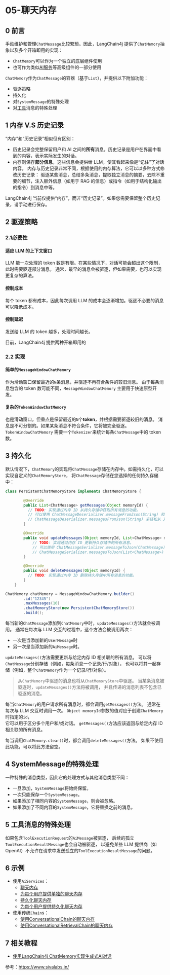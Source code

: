 # 05-聊天内存

## 0  前言

手动维护和管理`ChatMessage`比较繁琐。因此，LangChain4j 提供了`ChatMemory`抽象以及多个开箱即用的实现：

- `ChatMemory`可以作为一个独立的底层组件使用
- 也可作为类似[AI服务](/tutorials/ai-services)等高级组件的一部分使用

`ChatMemory`作为`ChatMessage`的容器（基于`List`），并提供以下附加功能：

- 驱逐策略
- 持久化
- 对`SystemMessage`的特殊处理
- 对[工具](/tutorials/tools)消息的特殊处理

## 1 内存 V.S 历史记录

“内存”和“历史记录”相似但有区别：

- 历史记录会完整保留用户和 AI 之间的**所有**消息。历史记录是用户在界面中看到的内容，表示实际发生的对话。
- 内存则保存**部分信息**，这些信息会提供给 LLM，使其看起来像是“记住”了对话内容。  内存与历史记录非常不同，根据使用的内存算法，它可以以多种方式修改历史记录：  驱逐某些消息，总结多条消息，提取独立消息的摘要，去除不重要的细节，注入额外信息（如用于 RAG 的信息）或指令（如用于结构化输出的指令）到消息中等。

LangChain4j 当前仅提供“内存”，而非“历史记录”。如果您需要保留整个历史记录，请手动进行保存。

## 2 驱逐策略

### 2.1必要性

#### 适应 LLM 的上下文窗口

LLM 能一次处理的 token 数是有限。在某些情况下，对话可能会超出这个限制，此时需要驱逐部分消息。  通常，最早的消息会被驱逐，但如果需要，也可以实现更复杂的算法。

#### 控制成本

每个 token 都有成本，因此每次调用 LLM 的成本会逐渐增加。驱逐不必要的消息可以降低成本。

#### 控制延迟

发送给 LLM 的 token 越多，处理时间越长。



目前，LangChain4j 提供两种开箱即用的

### 2.2 实现

#### 简单的`MessageWindowChatMemory`

作为滑动窗口保留最近的`N`条消息，并驱逐不再符合条件的较旧消息。  由于每条消息包含的 token 数可能不同，`MessageWindowChatMemory` 主要用于快速原型开发。

#### 复杂的`TokenWindowChatMemory`

也是滑动窗口，但重点是保留最近的`N`个**token**，并根据需要驱逐较旧的消息。  消息是不可分割的。如果某条消息不符合条件，它将被完全驱逐。  `TokenWindowChatMemory` 需要一个`Tokenizer`来统计每条`ChatMessage`中的 token 数。

## 3 持久化

默认情况下，`ChatMemory`的实现将`ChatMessage`存储在内存中。如需持久化，可以实现自定义的`ChatMemoryStore`，  将`ChatMessage`存储在您选择的任何持久存储中：

```java
class PersistentChatMemoryStore implements ChatMemoryStore {

        @Override
        public List<ChatMessage> getMessages(Object memoryId) {
          // TODO: 实现通过内存 ID 从持久存储中获取所有消息的功能。
          // 可以使用 ChatMessageDeserializer.messageFromJson(String) 和 
          // ChatMessageDeserializer.messagesFromJson(String) 来轻松从 JSON 反序列化聊天消息。
        }

        @Override
        public void updateMessages(Object memoryId, List<ChatMessage> messages) {
            // TODO: 实现通过内存 ID 更新持久存储中的所有消息。
            // 可以使用 ChatMessageSerializer.messageToJson(ChatMessage) 和 
            // ChatMessageSerializer.messagesToJson(List<ChatMessage>) 来轻松将聊天消息序列化为 JSON。
        }

        @Override
        public void deleteMessages(Object memoryId) {
          // TODO: 实现通过内存 ID 删除持久存储中所有消息的功能。
        }
    }

ChatMemory chatMemory = MessageWindowChatMemory.builder()
        .id("12345")
        .maxMessages(10)
        .chatMemoryStore(new PersistentChatMemoryStore())
        .build();
```

每当新的`ChatMessage`添加到`ChatMemory`中时，`updateMessages()`方法就会被调用。  通常在每次与 LLM 交互的过程中，这个方法会被调用两次：  

- 一次是当添加新的`UserMessage`时
- 另一次是当添加新的`AiMessage`时。 

`updateMessages()`方法需要更新与给定内存 ID 相关联的所有消息。   可以将`ChatMessage`分别存储（例如，每条消息一个记录/行/对象），   也可以将其一起存储（例如，整个`ChatMemory`作为一个记录/行/对象）。

> 从`ChatMemory`中驱逐的消息也将从`ChatMemoryStore`中驱逐。  当某条消息被驱逐时，`updateMessages()`方法将被调用，  并且传递的消息列表不包含已驱逐的消息。

每当`ChatMemory`的用户请求所有消息时，都会调用`getMessages()`方法。  通常在每次与 LLM 交互时调用一次。  `Object memoryId`参数的值对应于创建`ChatMemory`时指定的`id`，  
它可以用于区分多个用户和/或对话。  `getMessages()`方法应该返回与给定内存 ID 相关联的所有消息。

每当调用`ChatMemory.clear()`时，都会调用`deleteMessages()`方法。  如果不使用此功能，可以将此方法留空。

## 4 SystemMessage的特殊处理

一种特殊的消息类型，因此它的处理方式与其他消息类型不同：

- 一旦添加，`SystemMessage`将始终保留。
- 一次只能保存一个`SystemMessage`。
- 如果添加了相同内容的`SystemMessage`，则会被忽略。
- 如果添加了不同内容的`SystemMessage`，它将替换之前的消息。

## 5 工具消息的特殊处理

如果包含`ToolExecutionRequest`的`AiMessage`被驱逐，  后续的孤立`ToolExecutionResultMessage`也会自动被驱逐，  以避免某些 LLM 提供商（如 OpenAI）不允许在请求中发送孤立的`ToolExecutionResultMessage`的问题。

## 6 示例

- 使用`AiServices`：
  - [聊天内存](https://github.com/langchain4j/langchain4j-examples/blob/main/other-examples/src/main/java/ServiceWithMemoryExample.java)
  - [为每个用户提供单独的聊天内存](https://github.com/langchain4j/langchain4j-examples/blob/main/other-examples/src/main/java/ServiceWithMemoryForEachUserExample.java)
  - [持久化聊天内存](https://github.com/langchain4j/langchain4j-examples/blob/main/other-examples/src/main/java/ServiceWithPersistentMemoryExample.java)
  - [为每个用户提供持久化聊天内存](https://github.com/langchain4j/langchain4j-examples/blob/main/other-examples/src/main/java/ServiceWithPersistentMemoryForEachUserExample.java)
- 使用传统`Chain`s：
  - [使用ConversationalChain的聊天内存](https://github.com/langchain4j/langchain4j-examples/blob/main/other-examples/src/main/java/ChatMemoryExamples.java)
  - [使用ConversationalRetrievalChain的聊天内存](https://github.com/langchain4j/langchain4j-examples/blob/main/other-examples/src/main/java/ChatWithDocumentsExamples.java)

## 7 相关教程

- [使用LangChain4j ChatMemory实现生成式AI对话](https://www.sivalabs.in/generative-ai-conversations-using-langchain4j-chat-memory/)  

参考：https://www.sivalabs.in/